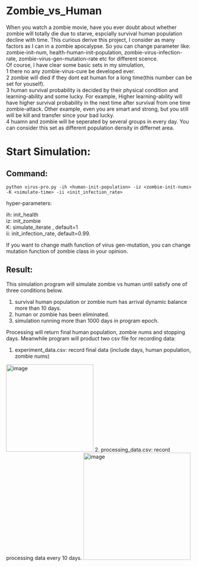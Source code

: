 # Zombie_vs_Human
When you watch a zombie movie, have you ever doubt about whether zombie will totally die due to starve, espcially survival human population decline with time. This curious derive this project, I consider as many factors as I can in a zombie apocalypse. So you can change parameter like: zombie-init-num,  health-human-init-population,  zombie-virus-infection-rate,  zombie-virus-gen-mutation-rate etc for different scence.  
Of course, I have clear some basic sets in my simulation,   
1 there no any zombie-virus-cure be developed ever.   
2 zombie will died if they dont eat human for a long time(this number can be set for youself).  
3 human survival probability is decided by their physical condition and learning-ability and some lucky. For example, Higher learning-ability will have higher survival probability in the next time after survival from one time zombie-attack. Other example, even you are smart and strong, but you still will be kill and transfer since your bad lucky.  
4 huamn and zombie will be seperated by several groups in every day. You can consider this set as different population density in differnet area.  


# Start Simulation:
## Command:
```shell
python virus-pro.py -ih <human-init-population> -iz <zombie-init-nums> -K <simulate-time> -ii <init_infection_rate>
```
hyper-parameters:
  
  ih: init_health  
  iz: init_zombie    
  K: simulate_iterate , default=1  
  ii: init_infection_rate, default=0.99. 

If you want to change math function of virus gen-mutation, you can change mutation function of zombie class in your opinion.
## Result:
  This simulation program will simulate zombie vs human until satisfy one of three conditions below.
  1. survival human population or zombie num has arrival dynamic balance more than 10 days.
  2. human or zombie has been eliminated.
  3. simulation running more than 1000 days in program epoch.
  
  Processing will return final human population, zombie nums and stopping days. 
  Meanwhile program will product two csv file for recording data:
  1. experiment_data.csv:  record final data (include days, human population, zombie nums)
  <img width="236" alt="image" src="https://user-images.githubusercontent.com/35327931/201452198-6a0a9272-9320-4c0a-8b17-f915a0737d0a.png">
  2. processing_data.csv:  record processing data every 10 days.
  <img width="290" alt="image" src="https://user-images.githubusercontent.com/35327931/201452367-addc9640-3add-44fd-8fda-186974f3d882.png">


  
